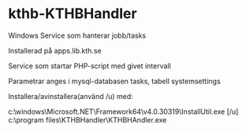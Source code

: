 # kthb-KTHBHandler
Windows Service som hanterar jobb/tasks

Installerad på apps.lib.kth.se

Service som startar PHP-script med givet intervall 

Parametrar anges i mysql-databasen tasks, tabell systemsettings

Installera/avinstallera(använd /u) med:

c:\windows\Microsoft.NET\Framework64\v4.0.30319\InstallUtil.exe [/u] c:\program files\KTHBHandler\KTHBHAndler.exe
 

